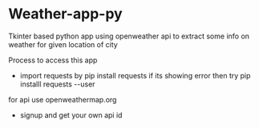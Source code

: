 # Weather-app-py
Tkinter based python app using openweather api to extract some info on weather for given location of city

Process to access this app 
 - import requests by pip install requests 
if its showing error then try pip installl requests --user

for api use openweathermap.org 
- signup and get your own api id 

